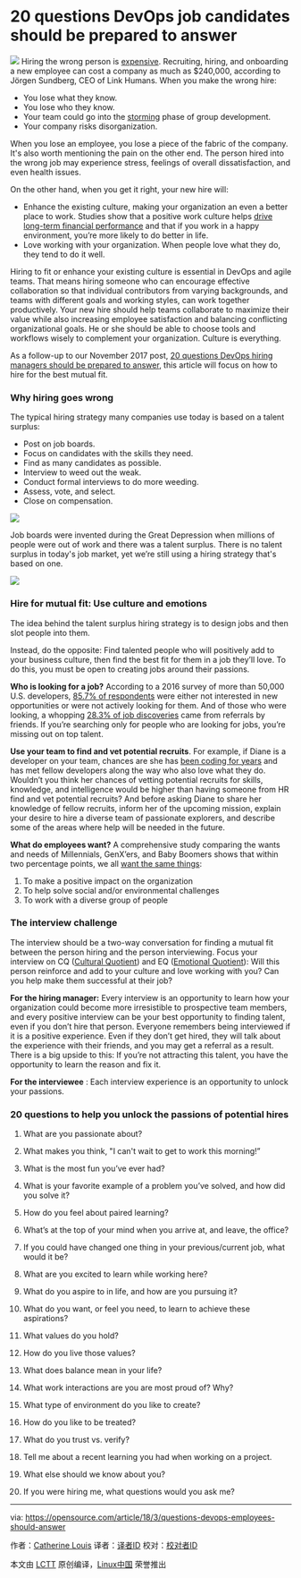 20 questions DevOps job candidates should be prepared to answer
======

![](https://opensource.com/sites/default/files/styles/image-full-size/public/lead-images/hire-job-career.png?itok=SrZo0QJ3)
Hiring the wrong person is [expensive][1]. Recruiting, hiring, and onboarding a new employee can cost a company as much as $240,000, according to Jörgen Sundberg, CEO of Link Humans. When you make the wrong hire:

  * You lose what they know.
  * You lose who they know.
  * Your team could go into the [storming][2] phase of group development.
  * Your company risks disorganization.



When you lose an employee, you lose a piece of the fabric of the company. It's also worth mentioning the pain on the other end. The person hired into the wrong job may experience stress, feelings of overall dissatisfaction, and even health issues.

On the other hand, when you get it right, your new hire will:

  * Enhance the existing culture, making your organization an even a better place to work. Studies show that a positive work culture helps [drive long-term financial performance][3] and that if you work in a happy environment, you’re more likely to do better in life.
  * Love working with your organization. When people love what they do, they tend to do it well.



Hiring to fit or enhance your existing culture is essential in DevOps and agile teams. That means hiring someone who can encourage effective collaboration so that individual contributors from varying backgrounds, and teams with different goals and working styles, can work together productively. Your new hire should help teams collaborate to maximize their value while also increasing employee satisfaction and balancing conflicting organizational goals. He or she should be able to choose tools and workflows wisely to complement your organization. Culture is everything.

As a follow-up to our November 2017 post, [20 questions DevOps hiring managers should be prepared to answer][4], this article will focus on how to hire for the best mutual fit.

### Why hiring goes wrong

The typical hiring strategy many companies use today is based on a talent surplus:

  * Post on job boards.
  * Focus on candidates with the skills they need.
  * Find as many candidates as possible.
  * Interview to weed out the weak.
  * Conduct formal interviews to do more weeding.
  * Assess, vote, and select.
  * Close on compensation.

![](https://opensource.com/sites/default/files/styles/panopoly_image_original/public/images/life-uploads/hiring_graphic.png?itok=1udGbkhB)

Job boards were invented during the Great Depression when millions of people were out of work and there was a talent surplus. There is no talent surplus in today's job market, yet we’re still using a hiring strategy that's based on one.

![](https://opensource.com/sites/default/files/styles/panopoly_image_original/public/images/life-uploads/732px-unemployed_men_queued_outside_a_depression_soup_kitchen_opened_in_chicago_by_al_capone_02-1931_-_nara_-_541927.jpg?itok=HSs4NjCN)

### Hire for mutual fit: Use culture and emotions

The idea behind the talent surplus hiring strategy is to design jobs and then slot people into them.

Instead, do the opposite: Find talented people who will positively add to your business culture, then find the best fit for them in a job they’ll love. To do this, you must be open to creating jobs around their passions.

**Who is looking for a job?** According to a 2016 survey of more than 50,000 U.S. developers, [85.7% of respondents][5] were either not interested in new opportunities or were not actively looking for them. And of those who were looking, a whopping [28.3% of job discoveries][5] came from referrals by friends. If you’re searching only for people who are looking for jobs, you’re missing out on top talent.

**Use your team to find and vet potential recruits**. For example, if Diane is a developer on your team, chances are she has [been coding for years][6] and has met fellow developers along the way who also love what they do. Wouldn’t you think her chances of vetting potential recruits for skills, knowledge, and intelligence would be higher than having someone from HR find and vet potential recruits? And before asking Diane to share her knowledge of fellow recruits, inform her of the upcoming mission, explain your desire to hire a diverse team of passionate explorers, and describe some of the areas where help will be needed in the future.

**What do employees want?** A comprehensive study comparing the wants and needs of Millennials, GenX’ers, and Baby Boomers shows that within two percentage points, we all [want the same things][7]:

  1. To make a positive impact on the organization
  2. To help solve social and/or environmental challenges
  3. To work with a diverse group of people



### The interview challenge

The interview should be a two-way conversation for finding a mutual fit between the person hiring and the person interviewing. Focus your interview on CQ ([Cultural Quotient][7]) and EQ ([Emotional Quotient][8]): Will this person reinforce and add to your culture and love working with you? Can you help make them successful at their job?

**For the hiring manager:** Every interview is an opportunity to learn how your organization could become more irresistible to prospective team members, and every positive interview can be your best opportunity to finding talent, even if you don’t hire that person. Everyone remembers being interviewed if it is a positive experience. Even if they don’t get hired, they will talk about the experience with their friends, and you may get a referral as a result. There is a big upside to this: If you’re not attracting this talent, you have the opportunity to learn the reason and fix it.

**For the interviewee** : Each interview experience is an opportunity to unlock your passions.

### 20 questions to help you unlock the passions of potential hires

  1. What are you passionate about?

  2. What makes you think, "I can't wait to get to work this morning!”

  3. What is the most fun you’ve ever had?

  4. What is your favorite example of a problem you’ve solved, and how did you solve it?

  5. How do you feel about paired learning?

  6. What’s at the top of your mind when you arrive at, and leave, the office?

  7. If you could have changed one thing in your previous/current job, what would it be?

  8. What are you excited to learn while working here?

  9. What do you aspire to in life, and how are you pursuing it?

  10. What do you want, or feel you need, to learn to achieve these aspirations?

  11. What values do you hold?

  12. How do you live those values?

  13. What does balance mean in your life?

  14. What work interactions are you are most proud of? Why?

  15. What type of environment do you like to create?

  16. How do you like to be treated?

  17. What do you trust vs. verify?

  18. Tell me about a recent learning you had when working on a project.

  19. What else should we know about you?

  20. If you were hiring me, what questions would you ask me?




--------------------------------------------------------------------------------

via: https://opensource.com/article/18/3/questions-devops-employees-should-answer

作者：[Catherine Louis][a]
译者：[译者ID](https://github.com/译者ID)
校对：[校对者ID](https://github.com/校对者ID)

本文由 [LCTT](https://github.com/LCTT/TranslateProject) 原创编译，[Linux中国](https://linux.cn/) 荣誉推出

[a]:https://opensource.com/users/catherinelouis
[1]:https://www.shrm.org/resourcesandtools/hr-topics/employee-relations/pages/cost-of-bad-hires.aspx
[2]:https://en.wikipedia.org/wiki/Tuckman%27s_stages_of_group_development
[3]:http://www.forbes.com/sites/johnkotter/2011/02/10/does-corporate-culture-drive-financial-performance/
[4]:https://opensource.com/article/17/11/inclusive-workforce-takes-work
[5]:https://insights.stackoverflow.com/survey/2016#work-job-discovery
[6]:https://research.hackerrank.com/developer-skills/2018/
[7]:http://www-935.ibm.com/services/us/gbs/thoughtleadership/millennialworkplace/
[8]:https://en.wikipedia.org/wiki/Emotional_intelligence
